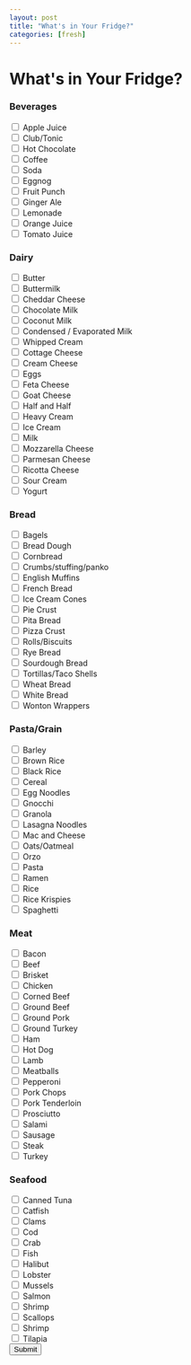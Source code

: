 ```yaml
---
layout: post
title: "What's in Your Fridge?"
categories: [fresh]
---
```

# What's in Your Fridge?

<html>
<body>

<h3>Beverages</h3>

<form action="/action_page.php">
  <input type="checkbox" id="b1">
  <label for="b1"> Apple Juice</label><br>
  <input type="checkbox" id="b2">
  <label for="b2"> Club/Tonic</label><br>
  <input type="checkbox" id="b3">
  <label for="b3"> Hot Chocolate</label><br>
  <input type="checkbox" id="b3">
  <label for="b4"> Coffee</label><br>
  <input type="checkbox" id="b4">
  <label for="b3"> Soda</label><br>
  <input type="checkbox" id="b3">
  <label for="b3"> Eggnog</label><br>
  <input type="checkbox" id="b3">
  <label for="b3"> Fruit Punch</label><br>
  <input type="checkbox" id="b3">
  <label for="b3"> Ginger Ale</label><br>
  <input type="checkbox" id="b3">
  <label for="b3"> Lemonade</label><br>
  <input type="checkbox" id="b3">
  <label for="b3"> Orange Juice</label><br>
  <input type="checkbox" id="b3">
  <label for="b3"> Tomato Juice</label><br>
</form>


<h3>Dairy</h3>

<form action="/action_page.php">
  <input type="checkbox" id="b1">
  <label for="b1"> Butter</label><br>
  <input type="checkbox" id="b2">
  <label for="b2"> Buttermilk</label><br>
  <input type="checkbox" id="b3">
  <label for="b3"> Cheddar Cheese</label><br>
  <input type="checkbox" id="b3">
  <label for="b4"> Chocolate Milk</label><br>
  <input type="checkbox" id="b4">
  <label for="b3"> Coconut Milk</label><br>
  <input type="checkbox" id="b3">
  <label for="b3"> Condensed / Evaporated Milk</label><br>
  <input type="checkbox" id="b3">
  <label for="b3"> Whipped Cream</label><br>
  <input type="checkbox" id="b3">
  <label for="b3"> Cottage Cheese</label><br>
  <input type="checkbox" id="b3">
  <label for="b3"> Cream Cheese</label><br>
  <input type="checkbox" id="b3">
  <label for="b3"> Eggs</label><br>
  <input type="checkbox" id="b3">
  <label for="b3"> Feta Cheese</label><br>
  <input type="checkbox" id="b3">
  <label for="b3"> Goat Cheese</label><br>
  <input type="checkbox" id="b3">
  <label for="b3"> Half and Half</label><br>
  <input type="checkbox" id="b3">
  <label for="b3"> Heavy Cream</label><br>
  <input type="checkbox" id="b3">
  <label for="b3"> Ice Cream</label><br>
  <input type="checkbox" id="b3">
  <label for="b3"> Milk</label><br>
  <input type="checkbox" id="b3">
  <label for="b3"> Mozzarella Cheese</label><br>
  <input type="checkbox" id="b3">
  <label for="b3"> Parmesan Cheese</label><br>
  <input type="checkbox" id="b3">
  <label for="b3"> Ricotta Cheese</label><br>
  <input type="checkbox" id="b3">
  <label for="b3"> Sour Cream</label><br>
  <input type="checkbox" id="b3">
  <label for="b3"> Yogurt</label><br>
</form>


<h3>Bread</h3>

<form action="/action_page.php">
  <input type="checkbox" id="b1">
  <label for="b1"> Bagels</label><br>
  <input type="checkbox" id="b2">
  <label for="b2"> Bread Dough</label><br>
  <input type="checkbox" id="b3">
  <label for="b3"> Cornbread</label><br>
  <input type="checkbox" id="b3">
  <label for="b4"> Crumbs/stuffing/panko</label><br>
  <input type="checkbox" id="b4">
  <label for="b3"> English Muffins</label><br>
  <input type="checkbox" id="b3">
  <label for="b3"> French Bread</label><br>
  <input type="checkbox" id="b3">
  <label for="b3"> Ice Cream Cones</label><br>
  <input type="checkbox" id="b3">
  <label for="b3"> Pie Crust</label><br>
  <input type="checkbox" id="b3">
  <label for="b3"> Pita Bread</label><br>
  <input type="checkbox" id="b3">
  <label for="b3"> Pizza Crust</label><br>
  <input type="checkbox" id="b3">
  <label for="b3"> Rolls/Biscuits</label><br>
  <input type="checkbox" id="b3">
  <label for="b3"> Rye Bread</label><br>
  <input type="checkbox" id="b3">
  <label for="b3"> Sourdough Bread</label><br>
  <input type="checkbox" id="b3">
  <label for="b3"> Tortillas/Taco Shells</label><br>
  <input type="checkbox" id="b3">
  <label for="b3"> Wheat Bread</label><br>
  <input type="checkbox" id="b3">
  <label for="b3"> White Bread</label><br>
  <input type="checkbox" id="b3">
  <label for="b3"> Wonton Wrappers</label><br>
</form>

  <h3>Pasta/Grain</h3>

<form action="/action_page.php">
  <input type="checkbox" id="b1">
  <label for="b1"> Barley</label><br>
  <input type="checkbox" id="b2">
  <label for="b2"> Brown Rice</label><br>
  <input type="checkbox" id="b3">
  <label for="b3"> Black Rice</label><br>
  <input type="checkbox" id="b3">
  <label for="b4"> Cereal</label><br>
  <input type="checkbox" id="b4">
  <label for="b3"> Egg Noodles</label><br>
  <input type="checkbox" id="b3">
  <label for="b3"> Gnocchi</label><br>
  <input type="checkbox" id="b3">
  <label for="b3"> Granola</label><br>
  <input type="checkbox" id="b3">
  <label for="b3"> Lasagna Noodles</label><br>
  <input type="checkbox" id="b3">
  <label for="b3"> Mac and Cheese</label><br>
  <input type="checkbox" id="b3">
  <label for="b3"> Oats/Oatmeal</label><br>
  <input type="checkbox" id="b3">
  <label for="b3"> Orzo</label><br>
  <input type="checkbox" id="b3">
  <label for="b3"> Pasta</label><br>
  <input type="checkbox" id="b3">
  <label for="b3"> Ramen</label><br>
  <input type="checkbox" id="b3">
  <label for="b3"> Rice</label><br>
  <input type="checkbox" id="b3">
  <label for="b3"> Rice Krispies</label><br>
  <input type="checkbox" id="b3">
  <label for="b3"> Spaghetti</label><br>
</form>


  <h3>Meat</h3>

<form action="/action_page.php">
  <input type="checkbox" id="b1">
  <label for="b1"> Bacon</label><br>
  <input type="checkbox" id="b2">
  <label for="b2"> Beef</label><br>
  <input type="checkbox" id="b3">
  <label for="b3"> Brisket</label><br>
  <input type="checkbox" id="b3">
  <label for="b4"> Chicken</label><br>
  <input type="checkbox" id="b4">
  <label for="b3"> Corned Beef</label><br>
  <input type="checkbox" id="b3">
  <label for="b3"> Ground Beef</label><br>
  <input type="checkbox" id="b3">
  <label for="b3"> Ground Pork</label><br>
  <input type="checkbox" id="b3">
  <label for="b3"> Ground Turkey</label><br>
  <input type="checkbox" id="b3">
  <label for="b3"> Ham</label><br>
  <input type="checkbox" id="b3">
  <label for="b3"> Hot Dog</label><br>
  <input type="checkbox" id="b3">
  <label for="b3"> Lamb</label><br>
  <input type="checkbox" id="b3">
  <label for="b3"> Meatballs</label><br>
  <input type="checkbox" id="b3">
  <label for="b3"> Pepperoni</label><br>
  <input type="checkbox" id="b3">
  <label for="b3"> Pork Chops</label><br>
  <input type="checkbox" id="b3">
  <label for="b3"> Pork Tenderloin</label><br>
  <input type="checkbox" id="b3">
  <label for="b3"> Prosciutto</label><br>
  <input type="checkbox" id="b3">
  <label for="b3"> Salami</label><br>
  <input type="checkbox" id="b3">
  <label for="b3"> Sausage</label><br>
  <input type="checkbox" id="b3">
  <label for="b3"> Steak</label><br>
  <input type="checkbox" id="b3">
  <label for="b3"> Turkey</label><br>
</form>


  <h3>Seafood</h3>

<form action="/action_page.php">
  <input type="checkbox" id="b1">
  <label for="b1"> Canned Tuna</label><br>
  <input type="checkbox" id="b2">
  <label for="b2"> Catfish</label><br>
  <input type="checkbox" id="b3">
  <label for="b3"> Clams</label><br>
  <input type="checkbox" id="b3">
  <label for="b4"> Cod</label><br>
  <input type="checkbox" id="b4">
  <label for="b3"> Crab</label><br>
  <input type="checkbox" id="b3">
  <label for="b3"> Fish</label><br>
  <input type="checkbox" id="b3">
  <label for="b3"> Halibut</label><br>
  <input type="checkbox" id="b3">
  <label for="b3"> Lobster</label><br>
  <input type="checkbox" id="b3">
  <label for="b3"> Mussels</label><br>
  <input type="checkbox" id="b3">
  <label for="b3"> Salmon</label><br>
  <input type="checkbox" id="b3">
  <label for="b3"> Shrimp</label><br>
  <input type="checkbox" id="b3">
  <label for="b3"> Scallops</label><br>
  <input type="checkbox" id="b3">
  <label for="b3"> Shrimp</label><br>
  <input type="checkbox" id="b3">
  <label for="b3"> Tilapia</label><br>
  <input type="button" value="Submit">
</form>

</body>
</html>


